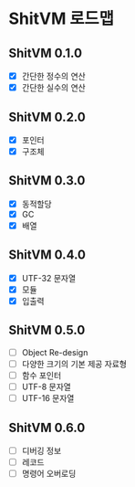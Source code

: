 # ShitVM 로드맵
## ShitVM 0.1.0
- [x] 간단한 정수의 연산
- [x] 간단한 실수의 연산

## ShitVM 0.2.0
- [x] 포인터
- [x] 구조체

## ShitVM 0.3.0
- [x] 동적할당
- [x] GC
- [x] 배열

## ShitVM 0.4.0
- [x] UTF-32 문자열
- [x] 모듈
- [x] 입출력

## ShitVM 0.5.0
- [ ] Object Re-design
- [ ] 다양한 크기의 기본 제공 자료형
- [ ] 함수 포인터
- [ ] UTF-8 문자열
- [ ] UTF-16 문자열

## ShitVM 0.6.0
- [ ] 디버깅 정보
- [ ] 레코드
- [ ] 명령어 오버로딩